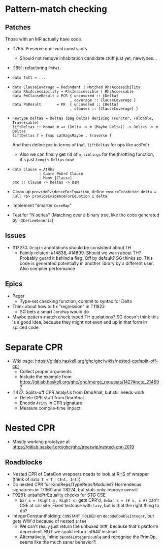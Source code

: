 # Pattern-match checking

## Patches

Those with an MR actually have code.

- !1765: Preserve non-void constraints  
  - Should not remove inhabitation candidate stuff just yet, newtypes...

- !1851: refactoring `PmPat`.

- `data TmCt = ...`
- ```
  data ClauseCoverage = Redundant | Matched RhsAccessibility
  data RhsAccessibility = RhsInaccessible | RhsAccessable
  data PmClauseResult = PCR { uncovered :: [Delta]
                            , coverage :: ClauseCoverage }
  data PmResult       = PR  { uncovered :: [Delta]
                            , clauses :: [ClauseCoverage] }
  ```
- ```
  newtype Deltas = Deltas (Bag Delta) deriving (Functor, Foldable, Traversable)
  liftDeltas :: Monad m => (Delta -> m (Maybe Delta)) -> Deltas -> m Deltas
  liftDeltas f = fmap catBagsMaybe . traverse f
  ```
  And then define `pmc` in terms of that. `liftDeltas` for ops like `addTmCt`.  
    - Also we can finally get rid of `n_siblings` for the throttling function, it's just `length Deltas` now
- ```
  data Clause = AtRhs
              | Guard PmGrd Clause
              | Many [Clause]
  pmc :: Clause -> Deltas -> DsM 
  ```
- Clean up `provideEvidenceForEquation`, define `ensureInhabited delta = null <$> provideEvidenceForEquation 1 delta`
- Implement "smarter `CoreMap`"
- Test for "N series" (Matching over a binary tree, like the code generated by `-XDeriveGeneric`)

## Issues

- #17270: `Origin` annotations should be consistent about TH  
  - Faintly related: #14838, #14899. Should we warn about TH? Probably guard it behind a flag. Off by default? SG thinks so. This code is generated potentially in another library by a different user. Also compiler performance

## Epics

- Paper  
  - Type-set checking function, commit to syntax for Delta
- Think about how to fix "regression" in T11822  
  - SG bets a smart `CoreMap` would do
- Maybe pattern-match check typed TH quotations? SG doesn't think this is a good idea, because they might not even end up in that form in spliced code.

# Separate CPR

- Wiki page: https://gitlab.haskell.org/ghc/ghc/wikis/nested-cpr/split-off-cpr  
  - Collect proper arguments
  - Include the example from https://gitlab.haskell.org/ghc/ghc/merge_requests/1427#note_214697
- !1427: Splits-off CPR analysis from DmdAnal, but still needs work  
  - Delete CPR stuff from DmdAnal
  - Encode `Arity` in CPR signature
  - Measure compile-time impact

# Nested CPR

- Mostly working prototype at https://gitlab.haskell.org/ghc/ghc/tree/wip/nested-cpr-2019

## Roadblocks 

- Nested CPR of DataCon wrappers needs to look at RHS of wrapper (think of `data T = T !(Int, Int)`) 
- Do nested CPR for KindReps/TypeReps/Modules? Horrendeous signatures in T7360 and T8274, but stats only improve overall
- T9291: unsafePtrEquality checks for STG CSE  
  - `bar x = (Right x, Right x)` gets CPR'd, `$wbar x = (# x, x #)` can't CSE at call site. Fixed testcase with `lazy`, but is that the right thing to do?
- integerConstantFolding: `CONSTANT_FOLDED` on `decodeDoubleInteger`, but gets WW'd because of nested `Int64`
  - We can't really just return the unboxed Int#, because that's platform dependent. BUT we could return Int64# instead
  - Alternatively, inline `decodeIntegerDouble` and recognise the PrimOp, seems like the much saner behavior?!
